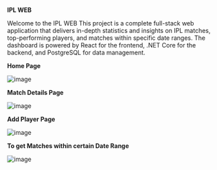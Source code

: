 **IPL WEB**

Welcome to the IPL WEB This project is a complete full-stack web application that delivers in-depth statistics and insights on IPL matches, top-performing players, and matches within specific date ranges. The dashboard is powered by React for the frontend, .NET Core for the backend, and PostgreSQL for data management.


**Home Page**

![image](https://github.com/user-attachments/assets/b5d55911-182e-4a52-bf05-3f9e249c4971)


**Match Details Page**

![image](https://github.com/user-attachments/assets/0eadf1ce-7c7a-469c-b682-4a6af15b4d9f)


**Add Player Page**

![image](https://github.com/user-attachments/assets/4a7ce2f1-91b4-4ef2-86c4-842550ffa347)


**To get Matches within certain Date Range**

![image](https://github.com/user-attachments/assets/2945114c-fff8-4cc2-9f27-ce674d1d1a81)
